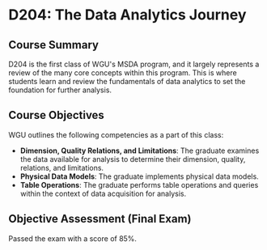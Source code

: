 # D204: The Data Analytics Journey

## Course Summary
D204 is the first class of WGU's MSDA program, and it largely represents a review of the many core concepts within this program. This is where students learn and review the fundamentals of data analytics to set the foundation for further analysis.

## Course Objectives
WGU outlines the following competencies as a part of this class:
- **Dimension, Quality Relations, and Limitations**: The graduate examines the data available for analysis to determine their dimension, quality, relations, and limitations.
- **Physical Data Models**: The graduate implements physical data models.
- **Table Operations**: The graduate performs table operations and queries within the context of data acquisition for analysis.

## Objective Assessment (Final Exam)
Passed the exam with a score of 85%.
